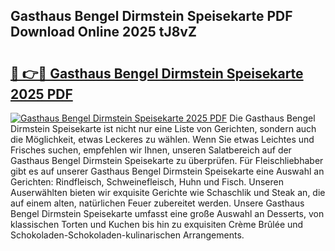 ## Gasthaus Bengel Dirmstein Speisekarte PDF Download Online 2025 tJ8vZ

# <h2><a href="http://gcaoeh8.nevu.top/?p=Gasthaus+Bengel+Dirmstein+Speisekarte">🔗 👉🔴 Gasthaus Bengel Dirmstein Speisekarte 2025 PDF</a></h2>

[![Gasthaus Bengel Dirmstein Speisekarte 2025 PDF](https://i.imgur.com/dBaPXMq.png)](http://gcaoeh8.nevu.top/?p=Gasthaus+Bengel+Dirmstein+Speisekarte)
Die Gasthaus Bengel Dirmstein Speisekarte ist nicht nur eine Liste von Gerichten, sondern auch die Möglichkeit, etwas Leckeres zu wählen. Wenn Sie etwas Leichtes und Frisches suchen, empfehlen wir Ihnen, unseren Salatbereich auf der Gasthaus Bengel Dirmstein Speisekarte zu überprüfen. Für Fleischliebhaber gibt es auf unserer Gasthaus Bengel Dirmstein Speisekarte eine Auswahl an Gerichten: Rindfleisch, Schweinefleisch, Huhn und Fisch. Unseren Auserwählten bieten wir exquisite Gerichte wie Schaschlik und Steak an, die auf einem alten, natürlichen Feuer zubereitet werden. Unsere Gasthaus Bengel Dirmstein Speisekarte umfasst eine große Auswahl an Desserts, von klassischen Torten und Kuchen bis hin zu exquisiten Crème Brûlée und Schokoladen-Schokoladen-kulinarischen Arrangements.

